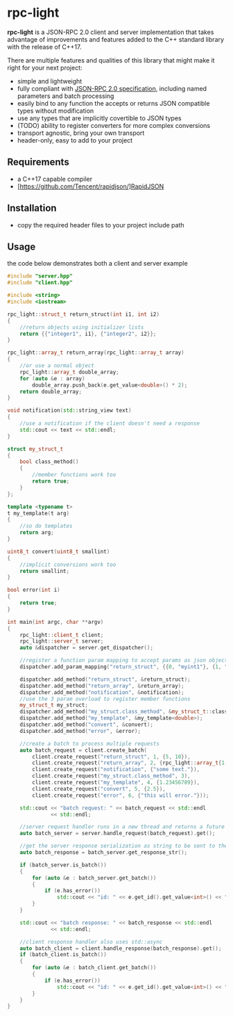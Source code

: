 # rpc-light

**rpc-light** is a JSON-RPC 2.0 client and server implementation that takes advantage of improvements and features added to the C++ standard library with the release of C++17.

There are multiple features and qualities of this library that might make it right for your next project:
* simple and lightweight
* fully compliant with [JSON-RPC 2.0 specification](https://www.jsonrpc.org/specification), including named parameters and batch processing
* easily bind to any function the accepts or returns JSON compatible types without modification
* use any types that are implicitly covertible to JSON types
* (TODO) ability to register converters for more complex conversions
* transport agnostic, bring your own transport
* header-only, easy to add to your project
  
## Requirements
* a C++17 capable compiler
* [https://github.com/Tencent/rapidjson/]RapidJSON

## Installation
* copy the required header files to your project include path

## Usage
the code below demonstrates both a client and server example
```C++
#include "server.hpp"
#include "client.hpp"

#include <string>
#include <iostream>

rpc_light::struct_t return_struct(int i1, int i2)
{
    //return objects using initializer lists
    return {{"integer1", i1}, {"integer2", i2}};
}

rpc_light::array_t return_array(rpc_light::array_t array)
{
    //or use a normal object
    rpc_light::array_t double_array;
    for (auto &e : array)
        double_array.push_back(e.get_value<double>() * 2);
    return double_array;
}

void notification(std::string_view text)
{
    //use a notification if the client doesn't need a response
    std::cout << text << std::endl;
}

struct my_struct_t
{
    bool class_method()
    {
        //member functions work too
        return true;
    }
};

template <typename t>
t my_template(t arg)
{
    //so do templates
    return arg;
}

uint8_t convert(uint8_t smallint)
{
    //implicit conversions work too
    return smallint;
}

bool error(int i)
{
    return true;
}

int main(int argc, char **argv)
{
    rpc_light::client_t client;
    rpc_light::server_t server;
    auto &dispatcher = server.get_dispatcher();

    //register a function param mapping to accept params as json objects. usage: {param index, param name}
    dispatcher.add_param_mapping("return_struct", {{0, "myint1"}, {1, "myint2"}});

    dispatcher.add_method("return_struct", &return_struct);
    dispatcher.add_method("return_array", &return_array);
    dispatcher.add_method("notification", &notification);
    //use the 3 param overload to register member functions
    my_struct_t my_struct;
    dispatcher.add_method("my_struct.class_method", &my_struct_t::class_method, my_struct);
    dispatcher.add_method("my_template", &my_template<double>);
    dispatcher.add_method("convert", &convert);
    dispatcher.add_method("error", &error);

    //create a batch to process multiple requests
    auto batch_request = client.create_batch(
        client.create_request("return_struct", 1, {5, 10}),
        client.create_request("return_array", 2, {rpc_light::array_t{1.0, 2.0, 3.0}}),
        client.create_request("notification", {"some text."}),
        client.create_request("my_struct.class_method", 3),
        client.create_request("my_template", 4, {1.23456789}),
        client.create_request("convert", 5, {2.5}),
        client.create_request("error", 6, {"this will error."}));

    std::cout << "batch request: " << batch_request << std::endl
              << std::endl;

    //server request handler runs in a new thread and returns a future
    auto batch_server = server.handle_request(batch_request).get();

    //get the server response serialization as string to be sent to the client
    auto batch_response = batch_server.get_response_str();

    if (batch_server.is_batch())
    {
        for (auto &e : batch_server.get_batch())
        {
            if (e.has_error())
                std::cout << "id: " << e.get_id().get_value<int>() << ": server error: " << e.get_message() << " " << e.get_data().get_value<std::string>() << std::endl;
        }
    }

    std::cout << "batch response: " << batch_response << std::endl
              << std::endl;

    //client response handler also uses std::async
    auto batch_client = client.handle_response(batch_response).get();
    if (batch_client.is_batch())
    {
        for (auto &e : batch_client.get_batch())
        {
            if (e.has_error())
                std::cout << "id: " << e.get_id().get_value<int>() << ": client error: " << e.get_message() << " " << e.get_data().get_value<std::string>() << std::endl;
        }
    }
}
